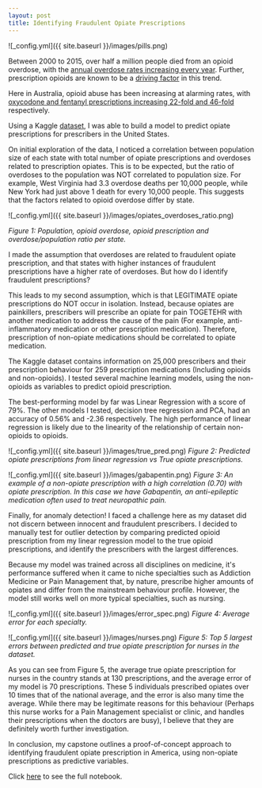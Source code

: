```yaml
---
layout: post
title: Identifying Fraudulent Opiate Prescriptions
---
```

![_config.yml]({{ site.baseurl }}/images/pills.png)

Between 2000 to 2015, over half a million people died from an opioid overdose, with the [annual overdose rates increasing every year](https://www.cdc.gov/drugoverdose/epidemic/index.html). Further, prescription opioids are known to be a [driving factor](https://www.cdc.gov/drugoverdose/epidemic/index.html) in this trend.

Here in Australia, opioid abuse has been increasing at alarming rates, with [oxycodone and fentanyl prescriptions increasing 22-fold and 46-fold](https://www.nps.org.au/australian-prescriber/articles/pharmaceutical-drug-misuse-in-australia) respectively.

Using a Kaggle [dataset](https://www.kaggle.com/apryor6/us-opiate-prescriptions), I was able to build a model to predict opiate prescriptions for prescribers in the United States.

On initial exploration of the data, I noticed a correlation between population size of each state with total number of opiate prescriptions and overdoses related to prescription opiates. This is to be expected, but the ratio of overdoses to the population was NOT correlated to population size. For example, West Virginia had 3.3 overdose deaths per 10,000 people, while New York had just above 1 death for every 10,000 people. This suggests that the factors related to opioid overdose differ by state.

![_config.yml]({{ site.baseurl }}/images/opiates_overdoses_ratio.png)

*Figure 1: Population, opioid overdose, opioid prescription and overdose/population ratio per state.*

I made the assumption that overdoses are related to fraudulent opiate prescription, and that states with higher instances of fraudulent prescriptions have a higher rate of overdoses. But how do I identify fraudulent prescriptions?

This leads to my second assumption, which is that LEGITIMATE opiate prescriptions do NOT occur in isolation. Instead, because opiates are painkillers, prescribers will prescribe an opiate for pain TOGETEHR with another medication to address the cause of the pain (For example, anti-inflammatory medication or other prescription medication). Therefore, prescription of non-opiate medications should be correlated to opiate medication.

The Kaggle dataset contains information on 25,000 prescribers and their prescription behaviour for 259 prescription medications (Including opioids and non-opioids). I tested several machine learning models, using the non-opioids as variables to predict opioid prescription.

The best-performing model by far was Linear Regression with a score of 79%. The other models I tested, decision tree regression and PCA, had an accuracy of 0.56% and -2.36 respectively. The high performance of linear regression is likely due to the linearity of the relationship of certain non-opioids to opioids.

![_config.yml]({{ site.baseurl }}/images/true_pred.png)
*Figure 2: Predicted opiate prescriptions from linear regression vs True opiate prescriptions.*

![_config.yml]({{ site.baseurl }}/images/gabapentin.png)
*Figure 3: An example of a non-opiate prescription with a high correlation (0.70) with opiate prescription. In this case we have Gabapentin, an anti-epileptic medication often used to treat neuropathic pain.*

Finally, for anomaly detection! I faced a challenge here as my dataset did not discern between innocent and fraudulent prescribers. I decided to manually test for outlier detection by comparing predicted opioid prescription from my linear regression model to the true opioid prescriptions, and identify the prescribers with the largest differences.

Because my model was trained across all disciplines on medicine, it's performance suffered when it came to niche specialties such as Addiction Medicine or Pain Management that, by nature, prescribe higher amounts of opiates and differ from the mainstream behaviour profile. However, the model still works well on more typical specialties, such as nursing.

![_config.yml]({{ site.baseurl }}/images/error_spec.png)
*Figure 4: Average error for each specialty.*

![_config.yml]({{ site.baseurl }}/images/nurses.png)
*Figure 5: Top 5 largest errors between predicted and true opiate prescription for nurses in the dataset.*

As you can see from Figure 5, the average true opiate prescription for nurses in the country stands at 130 prescriptions, and the average error of my model is 70 prescriptions. These 5 individuals prescribed opiates over 10 times that of the national average, and the error is also many time the average. While there may be legitimate reasons for this behaviour (Perhaps this nurse works for a Pain Management specialist or clinic, and handles their prescriptions when the doctors are busy), I believe that they are definitely worth further investigation.

In conclusion, my capstone outlines a proof-of-concept approach to identifying fraudulent opiate prescription in America, using non-opiate prescriptions as predictive variables.

Click [here](https://github.com/ywloh1218/DSI_Capstone/blob/master/1.yenPart4_SUBMIT.ipynb) to see the full notebook.
